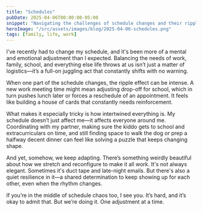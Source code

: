 ```yaml
---
title: "Schedules"
pubDate: 2025-04-06T00:00:00-05:00
snippet: "Navigating the challenges of schedule changes and their ripple effects on family life, work balance, and daily routines while finding resilience in adaptability"
heroImage: "/src/assets/images/blog/2025-04-06-schedules.png"
tags: [family, life, work]
---
```

I've recently had to change my schedule, and it's been more of a mental and emotional adjustment than I expected. Balancing the needs of work, family, school, and everything else life throws at us isn’t just a matter of logistics—it’s a full-on juggling act that constantly shifts with no warning.

When one part of the schedule changes, the ripple effect can be intense. A new work meeting time might mean adjusting drop-off for school, which in turn pushes lunch later or forces a reschedule of an appointment. It feels like building a house of cards that constantly needs reinforcement.

What makes it especially tricky is how intertwined everything is. My schedule doesn’t just affect me—it affects everyone around me. Coordinating with my partner, making sure the kiddo gets to school and extracurriculars on time, and still finding space to walk the dog or prep a halfway decent dinner can feel like solving a puzzle that keeps changing shape.

And yet, somehow, we keep adapting. There’s something weirdly beautiful about how we stretch and reconfigure to make it all work. It's not always elegant. Sometimes it's duct tape and late-night emails. But there's also a quiet resilience in it—a shared determination to keep showing up for each other, even when the rhythm changes.

If you’re in the middle of schedule chaos too, I see you. It’s hard, and it’s okay to admit that. But we’re doing it. One adjustment at a time.